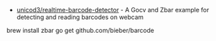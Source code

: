 

- [unicod3/realtime-barcode-detector](https://github.com/unicod3/realtime-barcode-detector) - A Gocv and Zbar example for detecting and reading barcodes on webcam


brew install zbar
go get github.com/bieber/barcode



